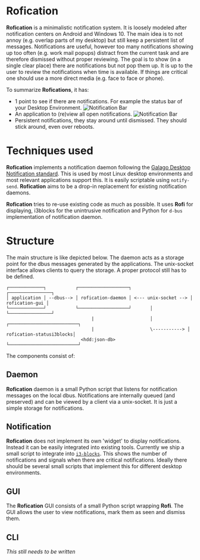 # Rofication

**Rofication** is a minimalistic notification system. It is loosely modeled after notification
centers on Android and Windows 10. The main idea is to not annoy (e.g. overlap parts of my
desktop) but still keep a persistent list of messages. Notifications are useful, however too many
notifications showing up too often (e.g. work mail popups) distract from the current task and are
therefore dismissed without proper reviewing. The goal is to show (in a single clear place) there
are notifications but not pop them up. It is up to the user to review the notifications when time
is available. If things are critical one should use a more direct media (e.g. face to face or phone). 

To summarize **Rofications**, it has:

 * 1 point to see if there are notifications. For example the status bar of your Desktop
   Environment.
![Notification Bar](https://raw.githubusercontent.com/DaveDavenport/Rofication/master/Picture/bar.png)
 * An application to (re)view all open notifications.
![Notification Bar](https://raw.githubusercontent.com/DaveDavenport/Rofication/master/Picture/client.png)
 * Persistent notifications, they stay around until dismissed. They should stick around, even over reboots.

# Techniques used

**Rofication** implements a notification daemon following the [Galago Desktop Notification
standard](http://www.galago-project.org/specs/notification/).  This is used by most Linux desktop
environments and most relevant applications support this. It is easily scriptable using
`notify-send`.  **Rofication** aims to be a drop-in replacement for existing notification daemons.

**Rofication** tries to re-use existing code as much as possible. It uses **Rofi** for displaying, 
i3blocks for the unintrusive notification and Python for `d-bus` implementation of notification
daemon.

# Structure
The main structure is like depicted below. The daemon acts as a storage point for the dbus messages
generated by the applications. The unix-socket interface allows clients to query the storage. A
proper protocol still has to be defined.


```
┌─────────────┐           ┌───────────────────┐                      ┌────────────────┐
│ application │ --dbus--> │ rofication-daemon │ <--- unix-socket --> │ rofication-gui │
└─────────────┘           └───────────────────┘       │              └────────────────┘
                                |                     │             ┌──────────────────────────┐
                                |                     \-----------> │ rofication-statusi3blocks│
                            <hdd:json-db>                           └──────────────────────────┘
```

The components consist of:

## Daemon

**Rofication** daemon is a small Python script that listens for notification messages on the local
dbus. Notifications are internally queued (and preserved) and can be viewed by a client via a
unix-socket. It is just a simple storage for notifications.

## Notification

**Rofication** does not implement its own 'widget' to display notifications. Instead it can be
easily integrated into existing tools.  Currently we ship a small script to integrate into
[`i3-blocks`](https://github.com/vivien/i3blocks). This shows the number of notifications and
signals when there are critical notifications. Ideally there should be several small scripts that
implement this for different desktop environments.

## GUI

The **Rofication** GUI consists of a small Python script wrapping **Rofi**. The GUI allows the user
to view notifications, mark them as seen and dismiss them.

## CLI

*This still needs to be written*
